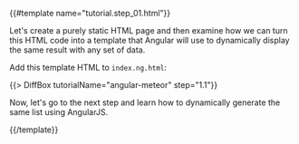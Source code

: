 {{#template name="tutorial.step_01.html"}}

Let's create a purely static HTML page and then examine how we can turn this HTML code into a template that Angular will use to dynamically display the same result with any set of data.

Add this template HTML to `index.ng.html`:

{{> DiffBox tutorialName="angular-meteor" step="1.1"}}

Now, let's go to the next step and learn how to dynamically generate the same list using AngularJS.

{{/template}}